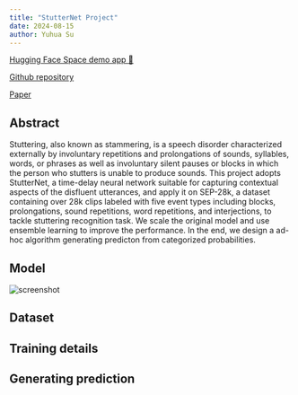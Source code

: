 ```yaml
---
title: "StutterNet Project"
date: 2024-08-15
author: Yuhua Su
---
```


[Hugging Face Space demo app 🤗 ](https://huggingface.co/spaces/huazai676/StutterRecognition)

[Github repository](https://github.com/huazai6161/EC523-Final-Project)

[Paper](https://arxiv.org/abs/2105.05599)

## Abstract

Stuttering, also known as stammering, is a speech disorder characterized externally by involuntary repetitions and prolongations of sounds, syllables, words, or phrases as well as involuntary silent pauses or blocks in which the person who stutters is unable to produce sounds. This project adopts StutterNet, a time-delay neural network suitable for capturing contextual aspects of the disfluent utterances, and apply it on SEP-28k, a dataset containing over 28k clips labeled with five event types including blocks, prolongations, sound repetitions, word repetitions, and interjections, to tackle stuttering recognition task. We scale the original model and use ensemble learning to improve the performance. In the end, we design a ad-hoc algorithm generating predicton from categorized probabilities.

## Model


<img src="https://cdn.luogu.com.cn/upload/image_hosting/6gp8dan6.png" alt="screenshot" class="inline"/>

## Dataset

## Training details

## Generating prediction
